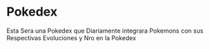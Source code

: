 # Pokedex
Esta Sera una Pokedex que Diariamente integrara Pokemons con sus Respectivas Evoluciones y Nro en la Pokedex
